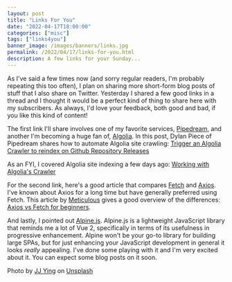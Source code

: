 ```yaml
---
layout: post
title: "Links For You"
date: "2022-04-17T18:00:00"
categories: ["misc"]
tags: ["links4you"]
banner_image: /images/banners/links.jpg
permalink: /2022/04/17/links-for-you.html
description: A few links for your Sunday...
---
```


As I've said a few times now (and sorry regular readers, I'm probably repeating this too often), I plan on sharing more short-form blog posts of stuff that I also share on Twitter. Yesterday I shared a few good links in a thread and I thought it would be a perfect kind of thing to share here with my subscribers. As always, I'd love your feedback, both good and bad, if you like this kind of content!

The first link I'll share involves one of my favorite services, [Pipedream](https://pipedream.com), and another I'm becoming a huge fan of, [Algolia](https://algolia.com). In this post, Dylan Piece of Pipedream shares how to automate Algolia site crawling: [Trigger an Algolia Crawler to reindex on Github Repository Releases](https://pipedream.com/blog/reindex-algolia-on-github-releases/)

As an FYI, I covered Algolia site indexing a few days ago: [Working with Algolia's Crawler](https://www.raymondcamden.com/2022/03/04/working-with-algolias-crawler)

For the second link, here's a good article that compares [Fetch](https://developer.mozilla.org/en-US/docs/Web/API/Fetch_API) and [Axios](https://axios-http.com/). I've known about Axios for a long time but have generally preferred using Fetch. This article by [Meticulous](https://meticulous.ai/) gives a good overview of the differences: [Axios vs Fetch for beginners](https://meticulous.ai/blog/fetch-vs-axios/).

And lastly, I pointed out [Alpine.js](https://alpinejs.dev/). Alpine.js is a lightweight JavaScript library that reminds me a lot of Vue 2, specifically in terms of its usefulness in progressive enhancement. Alpine won't be your go-to library for building large SPAs, but for just enhancing your JavaScript development in general it looks *really* appealing. I've done some playing with it and I'm very excited about it. You can expect some blog posts on it soon.

Photo by <a href="https://unsplash.com/@jjying?utm_source=unsplash&utm_medium=referral&utm_content=creditCopyText">JJ Ying</a> on <a href="https://unsplash.com/s/photos/links?utm_source=unsplash&utm_medium=referral&utm_content=creditCopyText">Unsplash</a>
  